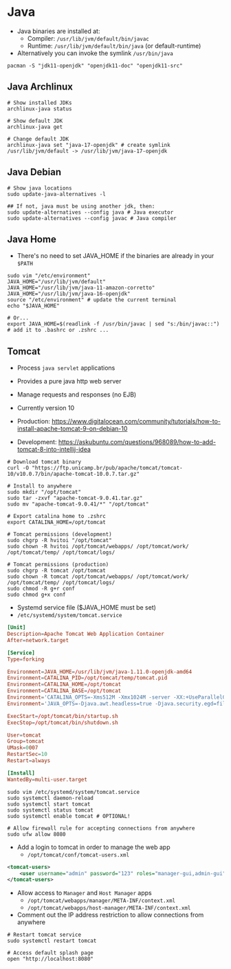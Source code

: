 # Java

- Java binaries are installed at:
  - Compiler: `/usr/lib/jvm/default/bin/javac`
  - Runtime: `/usr/lib/jvm/default/bin/java` (or default-runtime)
- Alternatively you can invoke the symlink `/usr/bin/java`

```shell
pacman -S "jdk11-openjdk" "openjdk11-doc" "openjdk11-src"
```

## Java Archlinux

```shell
# Show installed JDKs
archlinux-java status

# Show default JDK
archlinux-java get

# Change default JDK
archlinux-java set "java-17-openjdk" # create symlink /usr/lib/jvm/default -> /usr/lib/jvm/java-17-openjdk
```

## Java Debian

```shell
# Show java locations
sudo update-java-alternatives -l

## If not, java must be using another jdk, then:
sudo update-alternatives --config java # Java executor
sudo update-alternatives --config javac # Java compiler
```

## Java Home

- There's no need to set JAVA_HOME if the binaries are already in your `$PATH`

```shell
sudo vim "/etc/environment"
JAVA_HOME="/usr/lib/jvm/default"
JAVA_HOME="/usr/lib/jvm/java-11-amazon-corretto"
JAVA_HOME="/usr/lib/jvm/java-16-openjdk"
source "/etc/environment" # update the current terminal
echo "$JAVA_HOME"

# Or...
export JAVA_HOME=$(readlink -f /usr/bin/javac | sed "s:/bin/javac::") # add it to .bashrc or .zshrc ...
```

## Tomcat

- Process `java servlet` applications
- Provides a pure java http web server
- Manage requests and responses (no EJB)
- Currently version 10

- Production: <https://www.digitalocean.com/community/tutorials/how-to-install-apache-tomcat-9-on-debian-10>
- Development: <https://askubuntu.com/questions/968089/how-to-add-tomcat-8-into-intellij-idea>

```shell
# Download tomcat binary
curl -O "https://ftp.unicamp.br/pub/apache/tomcat/tomcat-10/v10.0.7/bin/apache-tomcat-10.0.7.tar.gz"

# Install to anywhere
sudo mkdir "/opt/tomcat"
sudo tar -zxvf "apache-tomcat-9.0.41.tar.gz"
sudo mv "apache-tomcat-9.0.41/*" "/opt/tomcat"

# Export catalina home to .zshrc
export CATALINA_HOME=/opt/tomcat

# Tomcat permissions (development)
sudo chgrp -R hvitoi "/opt/tomcat"
sudo chown -R hvitoi /opt/tomcat/webapps/ /opt/tomcat/work/ /opt/tomcat/temp/ /opt/tomcat/logs/

# Tomcat permissions (production)
sudo chgrp -R tomcat /opt/tomcat
sudo chown -R tomcat /opt/tomcat/webapps/ /opt/tomcat/work/ /opt/tomcat/temp/ /opt/tomcat/logs/
sudo chmod -R g+r conf
sudo chmod g+x conf
```

- Systemd service file ($JAVA_HOME must be set)
- `/etc/systemd/system/tomcat.service`

```conf
[Unit]
Description=Apache Tomcat Web Application Container
After=network.target

[Service]
Type=forking

Environment=JAVA_HOME=/usr/lib/jvm/java-1.11.0-openjdk-amd64
Environment=CATALINA_PID=/opt/tomcat/temp/tomcat.pid
Environment=CATALINA_HOME=/opt/tomcat
Environment=CATALINA_BASE=/opt/tomcat
Environment='CATALINA_OPTS=-Xms512M -Xmx1024M -server -XX:+UseParallelGC'
Environment='JAVA_OPTS=-Djava.awt.headless=true -Djava.security.egd=file:/dev/./urandom'

ExecStart=/opt/tomcat/bin/startup.sh
ExecStop=/opt/tomcat/bin/shutdown.sh

User=tomcat
Group=tomcat
UMask=0007
RestartSec=10
Restart=always

[Install]
WantedBy=multi-user.target
```

```shell
sudo vim /etc/systemd/system/tomcat.service
sudo systemctl daemon-reload
sudo systemctl start tomcat
sudo systemctl status tomcat
sudo systemctl enable tomcat # OPTIONAL!
```

```shell
# Allow firewall rule for accepting connections from anywhere
sudo ufw allow 8080
```

- Add a login to tomcat in order to manage the web app
  - `/opt/tomcat/conf/tomcat-users.xml`

```xml
<tomcat-users>
    <user username="admin" password="123" roles="manager-gui,admin-gui"/>
</tomcat-users>
```

- Allow access to `Manager` and `Host Manager` apps
  - `/opt/tomcat/webapps/manager/META-INF/context.xml`
  - `/opt/tomcat/webapps/host-manager/META-INF/context.xml`
- Comment out the IP address restriction to allow connections from anywhere

```shell
# Restart tomcat service
sudo systemctl restart tomcat

# Access default splash page
open "http://localhost:8080"
```
